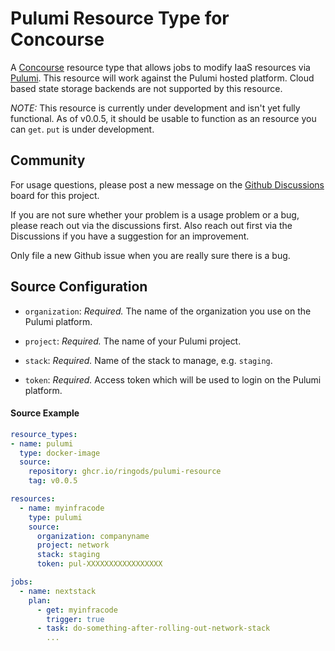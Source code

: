 # Pulumi Resource Type for Concourse

A [Concourse](http://concourse-ci.org/) resource type that allows jobs to modify IaaS resources via [Pulumi](https://www.pulumi.com/). This resource will work against the Pulumi hosted platform. Cloud based state storage backends are not supported by this resource.

*NOTE:* This resource is currently under development and isn't yet fully functional. As of v0.0.5, it should be usable to function as an resource you can `get`. `put` is under development.

## Community

For usage questions, please post a new message on the [Github Discussions](https://github.com/ringods/pulumi-resource/discussions) board for this project.

If you are not sure whether your problem is a usage problem or a bug, please reach out via the discussions first. Also reach out first via the Discussions if you have a suggestion for an improvement.

Only file a new Github issue when you are really sure there is a bug.

## Source Configuration

* `organization`: *Required.* The name of the organization you use on the Pulumi platform.

* `project`: *Required.* The name of your Pulumi project.

* `stack`: *Required.* Name of the stack to manage, e.g. `staging`.

* `token`: *Required.* Access token which will be used to login on the Pulumi platform.

#### Source Example

```yaml
resource_types:
- name: pulumi
  type: docker-image
  source:
    repository: ghcr.io/ringods/pulumi-resource
    tag: v0.0.5

resources:
  - name: myinfracode
    type: pulumi
    source:
      organization: companyname
      project: network
      stack: staging
      token: pul-XXXXXXXXXXXXXXXXX

jobs:
  - name: nextstack
    plan:
      - get: myinfracode
        trigger: true
      - task: do-something-after-rolling-out-network-stack
        ...
```
